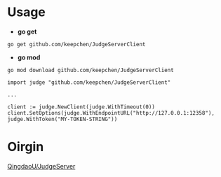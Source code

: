 # Usage

- **go get**

```shell
go get github.com/keepchen/JudgeServerClient
```

- **go mod**

```shell
go mod download github.com/keepchen/JudgeServerClient
```

```golang
import judge "github.com/keepchen/JudgeServerClient"

...

client := judge.NewClient(judge.WithTimeout(0))
client.SetOptions(judge.WithEndpointURL("http://127.0.0.1:12358"), judge.WithToken("MY-TOKEN-STRING"))
```

# Oirgin

[QingdaoU/JudgeServer](https://github.com/QingdaoU/JudgeServer)
